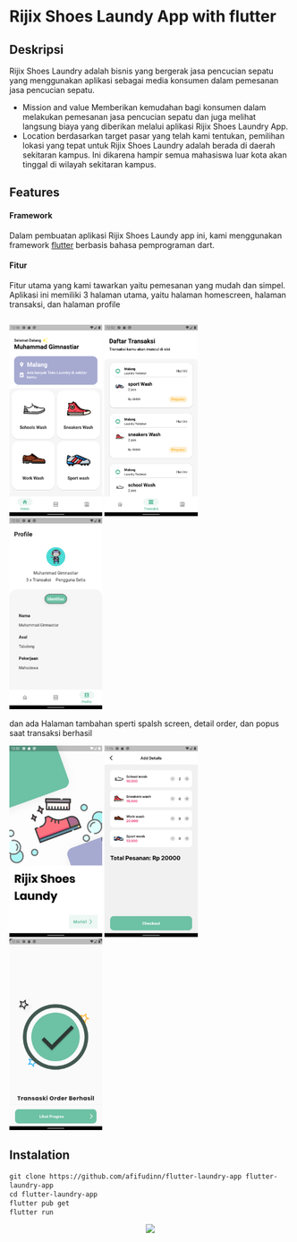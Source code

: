 # Rijix Shoes Laundy App with flutter

## Deskripsi
Rijix Shoes Laundry adalah bisnis yang bergerak jasa pencucian sepatu yang menggunakan aplikasi sebagai media konsumen dalam pemesanan jasa pencucian sepatu.
- Mission and value
	Memberikan kemudahan bagi konsumen dalam melakukan pemesanan jasa pencucian sepatu dan juga melihat langsung biaya yang diberikan melalui aplikasi Rijix Shoes Laundry App.
- Location
	berdasarkan target pasar yang telah kami tentukan, pemilihan lokasi yang tepat untuk Rijix Shoes Laundry adalah berada di daerah sekitaran kampus. Ini dikarena hampir semua mahasiswa luar kota akan tinggal di wilayah sekitaran kampus.


## Features
#### Framework
Dalam pembuatan aplikasi Rijix Shoes Laundy app ini, kami menggunakan framework [flutter](https://flutter.dev/) berbasis bahasa pemprograman dart.

#### Fitur
Fitur utama yang kami tawarkan yaitu pemesanan yang mudah dan simpel. Aplikasi ini memiliki 3 halaman utama, yaitu halaman homescreen, halaman transaksi, dan halaman profile
<p style="float: left;">
  <img src="https://github.com/muhammadgimnastiar/rijix-shoes-laundy-app/blob/main/screenshots/home.png" width="33%" />
  <img src="https://github.com/muhammadgimnastiar/rijix-shoes-laundy-app/blob/main/screenshots/transaksi.png" width="33%" />
  <img src="https://github.com/muhammadgimnastiar/rijix-shoes-laundy-app/blob/main/screenshots/profile.png" width="33%" />
  
</p>

dan ada Halaman tambahan sperti spalsh screen, detail order, dan popus saat transaksi berhasil
<p style="floar: left;">
	<img src="https://github.com/muhammadgimnastiar/rijix-shoes-laundy-app/blob/main/screenshots/splash_screen.png" width="33%"/>
	<img src="https://github.com/muhammadgimnastiar/rijix-shoes-laundy-app/blob/main/screenshots/order_detail.png" width="33%"/>
	<img src="https://github.com/muhammadgimnastiar/rijix-shoes-laundy-app/blob/main/screenshots/succes_order.png" width="33%"/>
</p>

## Instalation

```
git clone https://github.com/afifudinn/flutter-laundry-app flutter-laundry-app
cd flutter-laundry-app
flutter pub get
flutter run
```







<p align="center">
  <img src="https://avatars.githubusercontent.com/u/51034829?s=400&u=af173be992703933cf04d8e1d997673e48511a7b&v=4" width=100/>
</p>


